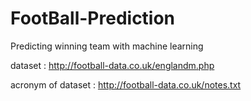 # FootBall-Prediction
Predicting winning team with machine learning

dataset : http://football-data.co.uk/englandm.php

acronym of dataset : http://football-data.co.uk/notes.txt

